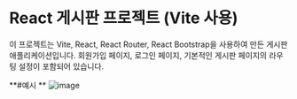 # React 게시판 프로젝트 (Vite 사용)

이 프로젝트는 Vite, React, React Router, React Bootstrap을 사용하여 만든 게시판 애플리케이션입니다. 회원가입 페이지, 로그인 페이지, 기본적인 게시판 페이지의 라우팅 설정이 포함되어 있습니다.

**#예시
**
![image](https://github.com/ijustwannabeme/Vite_Board/assets/83602306/8eacda23-c1bf-47f7-b1f7-856308da94c0)
